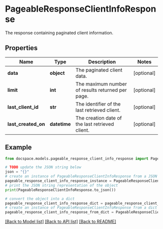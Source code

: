 # PageableResponseClientInfoResponse

The response containing paginated client information.

## Properties

Name | Type | Description | Notes
------------ | ------------- | ------------- | -------------
**data** | **object** | The paginated client data. | [optional] 
**limit** | **int** | The maximum number of results returned per page. | [optional] 
**last_client_id** | **str** | The identifier of the last retrieved client. | [optional] 
**last_created_on** | **datetime** | The creation date of the last retrieved client. | [optional] 

## Example

```python
from docspace.models.pageable_response_client_info_response import PageableResponseClientInfoResponse

# TODO update the JSON string below
json = "{}"
# create an instance of PageableResponseClientInfoResponse from a JSON string
pageable_response_client_info_response_instance = PageableResponseClientInfoResponse.from_json(json)
# print the JSON string representation of the object
print(PageableResponseClientInfoResponse.to_json())

# convert the object into a dict
pageable_response_client_info_response_dict = pageable_response_client_info_response_instance.to_dict()
# create an instance of PageableResponseClientInfoResponse from a dict
pageable_response_client_info_response_from_dict = PageableResponseClientInfoResponse.from_dict(pageable_response_client_info_response_dict)
```
[[Back to Model list]](../README.md#documentation-for-models) [[Back to API list]](../README.md#documentation-for-api-endpoints) [[Back to README]](../README.md)


